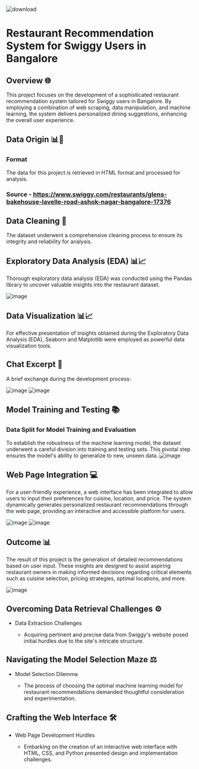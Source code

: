 ![download](https://github.com/Madhugupta95/Swiggy_Recommendation_Models/assets/117964914/b62efdc2-20df-4d37-998d-bb5a41d97949)
# Restaurant Recommendation System for Swiggy Users in Bangalore 

## Overview 🌐

This project focuses on the development of a sophisticated restaurant recommendation system tailored for Swiggy users in Bangalore. By employing a combination of web scraping, data manipulation, and machine learning, the system delivers personalized dining suggestions, enhancing the overall user experience.

## Data Origin 📊📂

### Format

The data for this project is retrieved in HTML format and processed for analysis.

### Source - https://www.swiggy.com/restaurants/glens-bakehouse-lavelle-road-ashok-nagar-bangalore-17376

## Data Cleaning 🧹

The dataset underwent a comprehensive cleaning process to ensure its integrity and reliability for analysis.

## Exploratory Data Analysis (EDA) 📊📈

Thorough exploratory data analysis (EDA) was conducted using the Pandas library to uncover valuable insights into the restaurant dataset.

![image](https://github.com/Madhugupta95/Swiggy_Recommendation_Models/assets/117964914/e5861ca5-0d24-4876-8e36-4f7d05060ee6)

## Data Visualization 📊📈

For effective presentation of insights obtained during the Exploratory Data Analysis (EDA), Seaborn and Matplotlib were employed as powerful data visualization tools.
## Chat Excerpt 💬

A brief exchange during the development process:

![image](https://github.com/Madhugupta95/Swiggy_Recommendation_Models/assets/117964914/f457d8ba-8f59-469b-bdad-78ebfbc94c89)
![image](https://github.com/Madhugupta95/Swiggy_Recommendation_Models/assets/117964914/6ae3d3e9-656f-48d9-9f3d-efb7054bcb1a)

## Model Training and Testing 📚

### Data Split for Model Training and Evaluation

To establish the robustness of the machine learning model, the dataset underwent a careful division into training and testing sets. This pivotal step ensures the model's ability to generalize to new, unseen data.
![image](https://github.com/Madhugupta95/Swiggy_Recommendation_Models/assets/117964914/00b1a3b3-b9bb-47ce-96bf-4237ce1bde79)

## Web Page Integration 💻

For a user-friendly experience, a web interface has been integrated to allow users to input their preferences for cuisine, location, and price. The system dynamically generates personalized restaurant recommendations through the web page, providing an interactive and accessible platform for users.

![image](https://github.com/Madhugupta95/Swiggy_Recommendation_Models/assets/117964914/f701b15c-f7ac-4879-a3da-eed40abc8ebf)
 ![image](https://github.com/Madhugupta95/Swiggy_Recommendation_Models/assets/117964914/85c9ad84-b2b9-4d23-b278-aec85e3b00c4)

 ## Outcome 📊

The result of this project is the generation of detailed recommendations based on user input. These insights are designed to assist aspiring restaurant owners in making informed decisions regarding critical elements such as cuisine selection, pricing strategies, optimal locations, and more.

![image](https://github.com/Madhugupta95/Swiggy_Recommendation_Models/assets/117964914/71f0320f-26c1-4be7-a95d-8719a57f4ca7)

## Overcoming Data Retrieval Challenges ⚙️

* Data Extraction Challenges

   - Acquiring pertinent and precise data from Swiggy's website posed initial hurdles due to the site's intricate structure.

## Navigating the Model Selection Maze ⚖️

* Model Selection Dilemma

   - The process of choosing the optimal machine learning model for restaurant recommendations demanded thoughtful consideration and experimentation.

## Crafting the Web Interface 🛠️

* Web Page Development Hurdles

   - Embarking on the creation of an interactive web interface with HTML, CSS, and Python presented design and implementation challenges.














